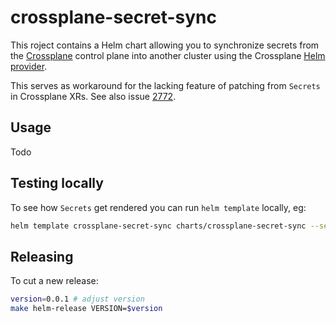 # crossplane-secret-sync

This roject contains a Helm chart allowing you to synchronize secrets from the [Crossplane](https://crossplane.io/) control plane into another cluster using the Crossplane [Helm provider](https://github.com/crossplane-contrib/provider-helm).

This serves as workaround for the lacking feature of patching from `Secrets` in Crossplane XRs.
See also issue [2772](https://github.com/crossplane/crossplane/issues/2772).

## Usage

Todo

## Testing locally

To see how `Secrets` get rendered you can run `helm template` locally, eg:

```sh
helm template crossplane-secret-sync charts/crossplane-secret-sync --set secrets[0].name=foo,secrets[0].type=Opaque,secrets[0].data[0].key=foo,secrets[0].data[0].value=bar
```

## Releasing

To cut a new release:

```sh
version=0.0.1 # adjust version
make helm-release VERSION=$version
```
